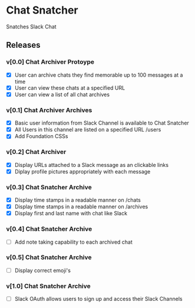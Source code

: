 # Chat Snatcher

Snatches Slack Chat


## Releases

### v[0.0] Chat Archiver Protoype

- [x] User can archive chats they find memorable up to 100 messages at a time
- [x] User can view these chats at a specified URL
- [x] User can view a list of all chat archives

### v[0.1] Chat Archiver Archives

- [X] Basic user information from Slack Channel is available to Chat Snatcher
- [X] All Users in this channel are listed on a specified URL /users
- [X] Add Foundation CSSs

### v[0.2] Chat Archiver

- [X] Display URLs attached to a Slack message as an clickable links
- [X] Diplay profile pictures appropriately with each message

### v[0.3] Chat Snatcher Archive

- [X] Display time stamps in a readable manner on /chats
- [X] Display time stamps in a readable manner on /archives
- [X] Display first and last name with chat like Slack

### v[0.4] Chat Snatcher Archive

- [ ] Add note taking capability to each archived chat

### v[0.5] Chat Snatcher Archive

- [ ] Display correct emoji's

### v[1.0] Chat Snatcher Archive

- [ ] Slack OAuth allows users to sign up and access their Slack Channels

